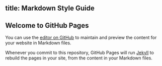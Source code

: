 title: Markdown Style Guide
---

## Welcome to GitHub Pages

You can use the [editor on GitHub](https://github.com/yannche/yannche.github.io/edit/master/README.md) to maintain and preview the content for your website in Markdown files.

Whenever you commit to this repository, GitHub Pages will run [Jekyll](https://jekyllrb.com/) to rebuild the pages in your site, from the content in your Markdown files.

